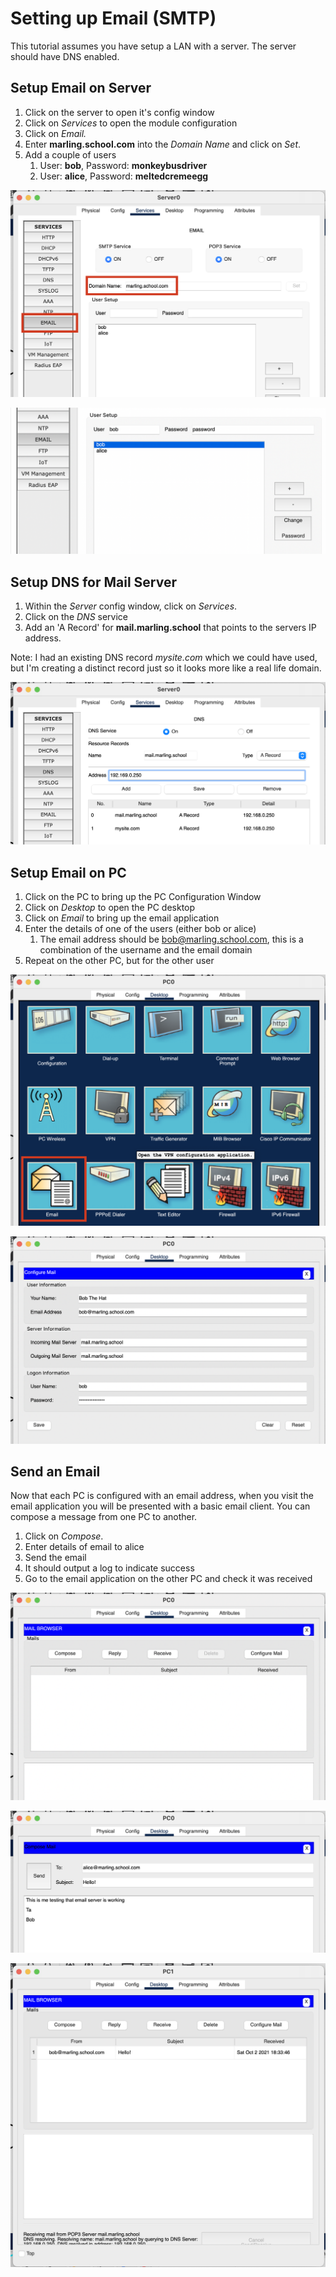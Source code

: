 # Setting up Email (SMTP)

This tutorial assumes you have setup a LAN with a server. The server should have DNS enabled.

## Setup Email on Server

1. Click on the server to open it's config window
2. Click on _Services_ to open the module configuration
3. Click on _Email._
4. Enter **marling.school.com** into the _Domain Name_ and click on _Set_.
5. Add a couple of users
   1. User: **bob**, Password: **monkeybusdriver**
   2. User: **alice**, Password: **meltedcremeegg**

![Server Email Configuration](<../../.gitbook/assets/image (64).png>)

![Add Users](<../../.gitbook/assets/image (62).png>)

## Setup DNS for Mail Server

1. Within the _Server_ config window, click on _Services_.
2. Click on the _DNS_ service
3. Add an 'A Record' for **mail.marling.school** that points to the servers IP address.

Note: I had an existing DNS record _mysite.com_ which we could have used, but I'm creating a distinct record just so it looks more like a real life domain.

![Mail Server DNS](<../../.gitbook/assets/image (63).png>)

## Setup Email on PC

1. Click on the PC to bring up the PC Configuration Window
2. Click on _Desktop_ to open the PC desktop
3. Click on _Email_ to bring up the email application
4. Enter the details of one of the users (either bob or alice)
   1. The email address should be bob@marling.school.com, this is a combination of the username and the email domain
5. Repeat on the other PC, but for the other user

![Desktop PC - Select Email](<../../.gitbook/assets/image (66).png>)

![PC Configure Email](<../../.gitbook/assets/image (67).png>)

## Send an Email

Now that each PC is configured with an email address, when you visit the email application you will be presented with a basic email client. You can compose a message from one PC to another.

1. Click on _Compose_.
2. Enter details of email to alice
3. Send the email
4. It should output a log to indicate success
5. Go to the email application on the other PC and check it was received

![PC Email Client](<../../.gitbook/assets/image (68).png>)

![Compose Email](<../../.gitbook/assets/image (69).png>)

![Email Received](<../../.gitbook/assets/image (72).png>)
